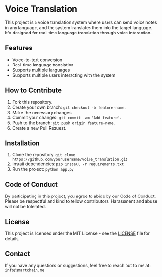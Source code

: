 # Voice Translation

This project is a voice translation system where users can send voice notes in any language, and the system translates them into the target language. It's designed for real-time language translation through voice interaction.

## Features
- Voice-to-text conversion
- Real-time language translation
- Supports multiple languages
- Supports multiple users interacting with the system

## How to Contribute
1. Fork this repository.
2. Create your own branch: `git checkout -b feature-name`.
3. Make the necessary changes.
4. Commit your changes: `git commit -am 'Add feature'`.
5. Push to the branch: `git push origin feature-name`.
6. Create a new Pull Request.

## Installation
1. Clone the repository: `git clone https://github.com/yourusername/voice_translation.git`
2. Install dependencies: `pip install -r requirements.txt`
3. Run the project: `python app.py`

## Code of Conduct
By participating in this project, you agree to abide by our Code of Conduct. Please be respectful and kind to fellow contributors. Harassment and abuse will not be tolerated.

## License
This project is licensed under the MIT License - see the [LICENSE](LICENSE) file for details.

## Contact
If you have any questions or suggestions, feel free to reach out to me at: `info@smartchain.me`
